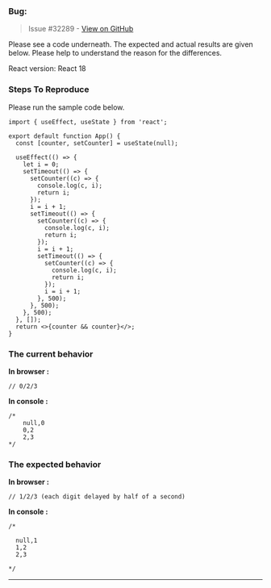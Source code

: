 ### Bug:

> Issue #32289 - [View on GitHub](https://github.com/facebook/react/issues/32289)

Please see a code underneath. The expected and actual results are given below. Please help to understand the reason for the differences.

React version: React 18

### Steps To Reproduce

Please run the sample code below.


```
import { useEffect, useState } from 'react';

export default function App() {
  const [counter, setCounter] = useState(null);

  useEffect(() => {
    let i = 0;
    setTimeout(() => {
      setCounter((c) => {
        console.log(c, i);
        return i;
      });
      i = i + 1;
      setTimeout(() => {
        setCounter((c) => {
          console.log(c, i);
          return i;
        });
        i = i + 1;
        setTimeout(() => {
          setCounter((c) => {
            console.log(c, i);
            return i;
          });
          i = i + 1;
        }, 500);
      }, 500);
    }, 500);
  }, []);
  return <>{counter && counter}</>;
}
```
### The current behavior

**In browser :**

`// 0/2/3 `

**In console :**

```
/*
    null,0 
    0,2 
    2,3
*/
```

### The expected behavior

**In browser :**

`// 1/2/3 (each digit delayed by half of a second)`

**In console :**

```
/*

  null,1 
  1,2
  2,3
 
*/

```


---

